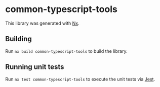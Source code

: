 # common-typescript-tools

This library was generated with [Nx](https://nx.dev).

## Building

Run `nx build common-typescript-tools` to build the library.

## Running unit tests

Run `nx test common-typescript-tools` to execute the unit tests via [Jest](https://jestjs.io).
